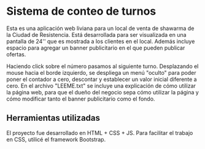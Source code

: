 # Sistema de conteo de turnos

Esta es una aplicación web liviana para un local de venta de shawarma de la Ciudad de Resistencia.
Está desarrollada para ser visualizada en una pantalla de 24'' que es mostrada a los clientes en el local.
Además incluye espacio para agregar un banner publicitario en el que pueden publicar ofertas.

Haciendo click sobre el número pasamos al siguiente turno. Desplazando el mouse hacia el borde izquierdo, se despliega un menú "oculto" para poder poner el contador a cero, descontar y establecer un valor inicial diferente a cero.
En el archivo "LEEME.txt" se incluye una explicación de cómo utilizar la página web, para que el dueño del negocio sepa cómo utilizar la página y cómo modificar tanto el banner publicitario como el fondo.

## Herramientas utilizadas
El proyecto fue desarrollado en HTML + CSS + JS.
Para facilitar el trabajo en CSS, utilicé el framework Bootstrap.
